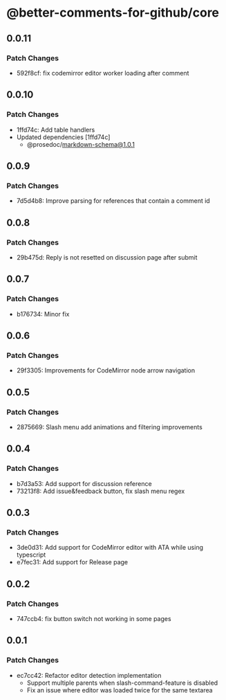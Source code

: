 # @better-comments-for-github/core

## 0.0.11

### Patch Changes

- 592f8cf: fix codemirror editor worker loading after comment

## 0.0.10

### Patch Changes

- 1ffd74c: Add table handlers
- Updated dependencies [1ffd74c]
  - @prosedoc/markdown-schema@1.0.1

## 0.0.9

### Patch Changes

- 7d5d4b8: Improve parsing for references that contain a comment id

## 0.0.8

### Patch Changes

- 29b475d: Reply is not resetted on discussion page after submit

## 0.0.7

### Patch Changes

- b176734: Minor fix

## 0.0.6

### Patch Changes

- 29f3305: Improvements for CodeMirror node arrow navigation

## 0.0.5

### Patch Changes

- 2875669: Slash menu add animations and filtering improvements

## 0.0.4

### Patch Changes

- b7d3a53: Add support for discussion reference
- 73213f8: Add issue&feedback button, fix slash menu regex

## 0.0.3

### Patch Changes

- 3de0d31: Add support for CodeMirror editor with ATA while using typescript
- e7fec31: Add support for Release page

## 0.0.2

### Patch Changes

- 747ccb4: fix button switch not working in some pages

## 0.0.1

### Patch Changes

- ec7cc42: Refactor editor detection implementation
  - Support multiple parents when slash-command-feature is disabled
  - Fix an issue where editor was loaded twice for the same textarea
